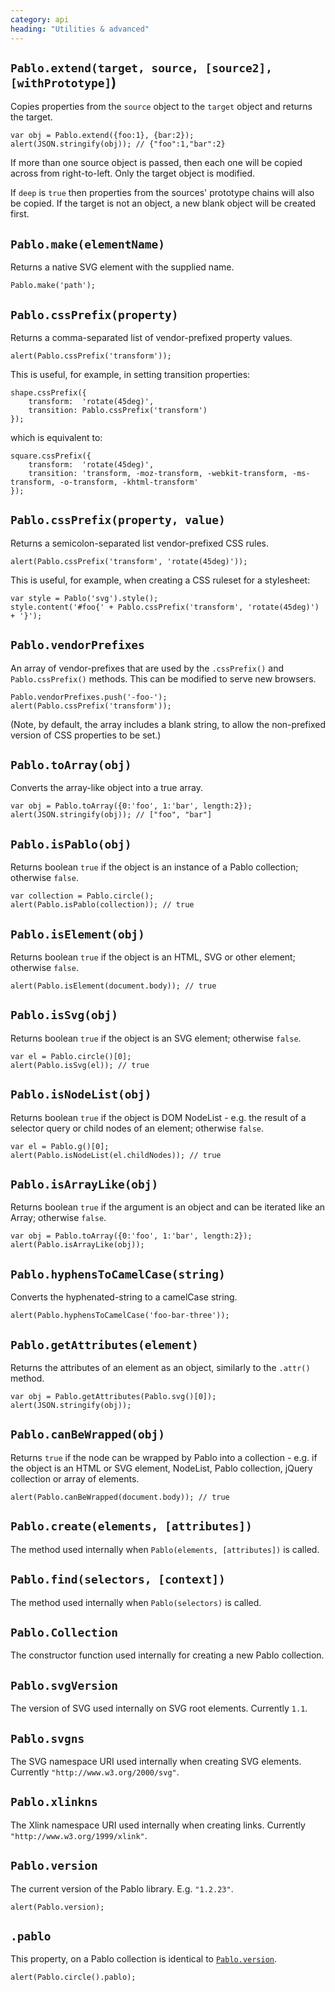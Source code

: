 ```yaml
---
category: api
heading: "Utilities & advanced"
---
```


`Pablo.extend(target, source, [source2], [withPrototype]`)
-------------------------------------------------

Copies properties from the `source` object to the `target` object and returns the target.

    var obj = Pablo.extend({foo:1}, {bar:2});
    alert(JSON.stringify(obj)); // {"foo":1,"bar":2}

If more than one source object is passed, then each one will be copied across from right-to-left. Only the target object is modified.

If `deep` is `true` then properties from the sources' prototype chains will also be copied. If the target is not an object, a new blank object will be created first.


`Pablo.make(elementName)`
-------------------------

Returns a native SVG element with the supplied name.

    Pablo.make('path');


`Pablo.cssPrefix(property)`
---------------------------

Returns a comma-separated list of vendor-prefixed property values.

    alert(Pablo.cssPrefix('transform'));

This is useful, for example, in setting transition properties:

    shape.cssPrefix({
        transform:  'rotate(45deg)',
        transition: Pablo.cssPrefix('transform')
    });
    
which is equivalent to:

    square.cssPrefix({
        transform:  'rotate(45deg)',
        transition: 'transform, -moz-transform, -webkit-transform, -ms-transform, -o-transform, -khtml-transform'
    });


`Pablo.cssPrefix(property, value)`
----------------------------------

Returns a semicolon-separated list vendor-prefixed CSS rules.

    alert(Pablo.cssPrefix('transform', 'rotate(45deg)'));

This is useful, for example, when creating a CSS ruleset for a stylesheet:

    var style = Pablo('svg').style();
    style.content('#foo{' + Pablo.cssPrefix('transform', 'rotate(45deg)') + '}');


`Pablo.vendorPrefixes`
----------------------

An array of vendor-prefixes that are used by the `.cssPrefix()` and `Pablo.cssPrefix()` methods. This can be modified to serve new browsers.

    Pablo.vendorPrefixes.push('-foo-');
    alert(Pablo.cssPrefix('transform'));

(Note, by default, the array includes a blank string, to allow the non-prefixed version of CSS properties to be set.)


`Pablo.toArray(obj)`
--------------------

Converts the array-like object into a true array.

    var obj = Pablo.toArray({0:'foo', 1:'bar', length:2});
    alert(JSON.stringify(obj)); // ["foo", "bar"]


`Pablo.isPablo(obj)`
--------------------

Returns boolean `true` if the object is an instance of a Pablo collection; otherwise `false`.

    var collection = Pablo.circle();
    alert(Pablo.isPablo(collection)); // true


`Pablo.isElement(obj)`
----------------------

Returns boolean `true` if the object is an HTML, SVG or other element; otherwise `false`.

    alert(Pablo.isElement(document.body)); // true


`Pablo.isSvg(obj)`
------------------

Returns boolean `true` if the object is an SVG element; otherwise `false`.

    var el = Pablo.circle()[0];
    alert(Pablo.isSvg(el)); // true


`Pablo.isNodeList(obj)`
-----------------------

Returns boolean `true` if the object is DOM NodeList - e.g. the result of a selector query or child nodes of an element; otherwise `false`.

    var el = Pablo.g()[0];
    alert(Pablo.isNodeList(el.childNodes)); // true


`Pablo.isArrayLike(obj)`
------------------------

Returns boolean `true` if the argument is an object and can be iterated like an Array; otherwise `false`.

    var obj = Pablo.toArray({0:'foo', 1:'bar', length:2});
    alert(Pablo.isArrayLike(obj));


`Pablo.hyphensToCamelCase(string)`
----------------------------------

Converts the hyphenated-string to a camelCase string.

    alert(Pablo.hyphensToCamelCase('foo-bar-three'));


`Pablo.getAttributes(element)`
------------------------------

Returns the attributes of an element as an object, similarly to the `.attr()` method.

    var obj = Pablo.getAttributes(Pablo.svg()[0]);
    alert(JSON.stringify(obj));


`Pablo.canBeWrapped(obj)`
-------------------------

Returns `true` if the node can be wrapped by Pablo into a collection - e.g. if the object is an HTML or SVG element, NodeList, Pablo collection, jQuery collection or array of elements.

    alert(Pablo.canBeWrapped(document.body)); // true


`Pablo.create(elements, [attributes])`
--------------------------------------

The method used internally when `Pablo(elements, [attributes])` is called.


`Pablo.find(selectors, [context])`
--------------------------------------

The method used internally when `Pablo(selectors)` is called.


`Pablo.Collection`
------------------

The constructor function used internally for creating a new Pablo collection.


`Pablo.svgVersion`
------------------

The version of SVG used internally on SVG root elements. Currently `1.1`.


`Pablo.svgns`
-------------

The SVG namespace URI used internally when creating SVG elements. Currently `"http://www.w3.org/2000/svg"`.


`Pablo.xlinkns`
-------------

The Xlink namespace URI used internally when creating links. Currently `"http://www.w3.org/1999/xlink"`.


`Pablo.version`
---------

The current version of the Pablo library. E.g. `"1.2.23"`.

    alert(Pablo.version);


`.pablo`
--------

This property, on a Pablo collection is identical to [`Pablo.version`](/api/Pablo.version).

    alert(Pablo.circle().pablo);
